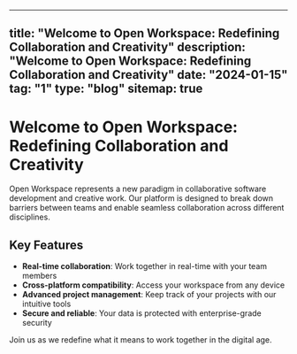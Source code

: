 
---
title: "Welcome to Open Workspace: Redefining Collaboration and Creativity"
description: "Welcome to Open Workspace: Redefining Collaboration and Creativity"
date: "2024-01-15"
tag: "1"
type: "blog"
sitemap: true
---

# Welcome to Open Workspace: Redefining Collaboration and Creativity

Open Workspace represents a new paradigm in collaborative software development and creative work. Our platform is designed to break down barriers between teams and enable seamless collaboration across different disciplines.

## Key Features

- **Real-time collaboration**: Work together in real-time with your team members
- **Cross-platform compatibility**: Access your workspace from any device
- **Advanced project management**: Keep track of your projects with our intuitive tools
- **Secure and reliable**: Your data is protected with enterprise-grade security

Join us as we redefine what it means to work together in the digital age.
